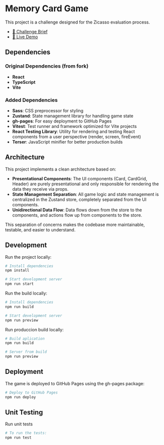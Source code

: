 # Memory Card Game

This project is a challenge designed for the Zicasso evaluation process.

- [📄 Challenge Brief](./brief.md)
- [🚀 Live Demo](https://ddalairac.github.io/front-end-assessment/)

## Dependencies

### Original Dependencies (from fork)

- **React**
- **TypeScript**
- **Vite**

### Added Dependencies

- **Sass**: CSS preprocessor for styling
- **Zustand**: State management library for handling game state
- **gh-pages**: For easy deployment to GitHub Pages
- **Vitest**: Test runner and framework optimized for Vite projects
- **React Testing Library**: Utility for rendering and testing React components from a user perspective (render, screen, fireEvent)
- **Terser**: JavaScript minifier for better production builds

## Architecture

This project implements a clean architecture based on:

- **Presentational Components**: The UI components (Card, CardGrid, Header) are purely presentational and only responsible for rendering the data they receive via props.
- **State Management Separation**: All game logic and state management is centralized in the Zustand store, completely separated from the UI components.
- **Unidirectional Data Flow**: Data flows down from the store to the components, and actions flow up from components to the store.

This separation of concerns makes the codebase more maintainable, testable, and easier to understand.

## Development

Run the project locally:

```bash
# Install dependencies
npm install

# Start development server
npm run start
```

Run the build locally:

```bash
# Install dependencies
npm run build

# Start development server
npm run preview
```

Run produccion build locally:

```bash
# Build aplication
npm run build

# Server from build
npm run preview
```

## Deployment

The game is deployed to GitHub Pages using the gh-pages package:

```bash
# Deploy to GitHub Pages
npm run deploy
```

## Unit Testing

Run unit tests

```bash
# To run the tests:
npm run test
```
